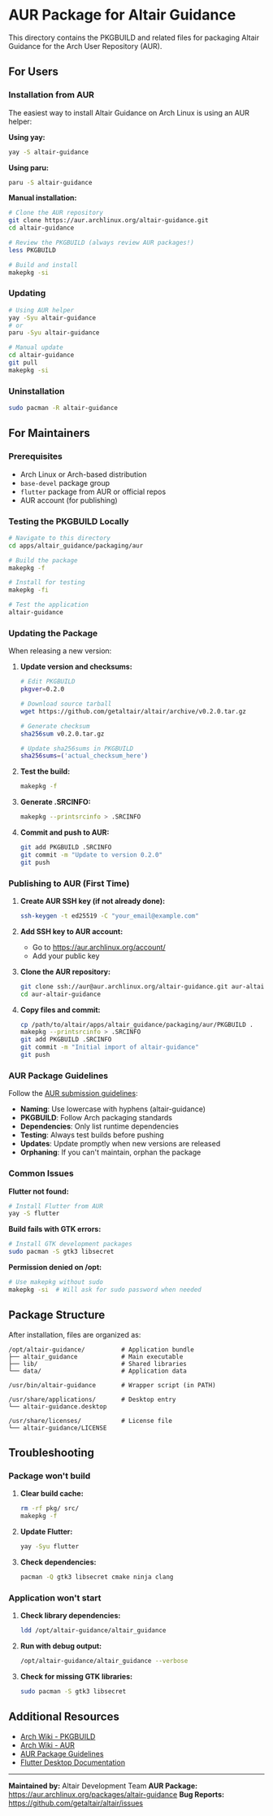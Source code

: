 # AUR Package for Altair Guidance

This directory contains the PKGBUILD and related files for packaging Altair Guidance for the Arch User Repository (AUR).

## For Users

### Installation from AUR

The easiest way to install Altair Guidance on Arch Linux is using an AUR helper:

**Using yay:**

```bash
yay -S altair-guidance
```

**Using paru:**

```bash
paru -S altair-guidance
```

**Manual installation:**

```bash
# Clone the AUR repository
git clone https://aur.archlinux.org/altair-guidance.git
cd altair-guidance

# Review the PKGBUILD (always review AUR packages!)
less PKGBUILD

# Build and install
makepkg -si
```

### Updating

```bash
# Using AUR helper
yay -Syu altair-guidance
# or
paru -Syu altair-guidance

# Manual update
cd altair-guidance
git pull
makepkg -si
```

### Uninstallation

```bash
sudo pacman -R altair-guidance
```

## For Maintainers

### Prerequisites

- Arch Linux or Arch-based distribution
- `base-devel` package group
- `flutter` package from AUR or official repos
- AUR account (for publishing)

### Testing the PKGBUILD Locally

```bash
# Navigate to this directory
cd apps/altair_guidance/packaging/aur

# Build the package
makepkg -f

# Install for testing
makepkg -fi

# Test the application
altair-guidance
```

### Updating the Package

When releasing a new version:

1. **Update version and checksums:**

   ```bash
   # Edit PKGBUILD
   pkgver=0.2.0

   # Download source tarball
   wget https://github.com/getaltair/altair/archive/v0.2.0.tar.gz

   # Generate checksum
   sha256sum v0.2.0.tar.gz

   # Update sha256sums in PKGBUILD
   sha256sums=('actual_checksum_here')
   ```

2. **Test the build:**

   ```bash
   makepkg -f
   ```

3. **Generate .SRCINFO:**

   ```bash
   makepkg --printsrcinfo > .SRCINFO
   ```

4. **Commit and push to AUR:**

   ```bash
   git add PKGBUILD .SRCINFO
   git commit -m "Update to version 0.2.0"
   git push
   ```

### Publishing to AUR (First Time)

1. **Create AUR SSH key (if not already done):**

   ```bash
   ssh-keygen -t ed25519 -C "your_email@example.com"
   ```

2. **Add SSH key to AUR account:**
   - Go to <https://aur.archlinux.org/account/>
   - Add your public key

3. **Clone the AUR repository:**

   ```bash
   git clone ssh://aur@aur.archlinux.org/altair-guidance.git aur-altair-guidance
   cd aur-altair-guidance
   ```

4. **Copy files and commit:**

   ```bash
   cp /path/to/altair/apps/altair_guidance/packaging/aur/PKGBUILD .
   makepkg --printsrcinfo > .SRCINFO
   git add PKGBUILD .SRCINFO
   git commit -m "Initial import of altair-guidance"
   git push
   ```

### AUR Package Guidelines

Follow the [AUR submission guidelines](https://wiki.archlinux.org/title/AUR_submission_guidelines):

- **Naming**: Use lowercase with hyphens (altair-guidance)
- **PKGBUILD**: Follow Arch packaging standards
- **Dependencies**: Only list runtime dependencies
- **Testing**: Always test builds before pushing
- **Updates**: Update promptly when new versions are released
- **Orphaning**: If you can't maintain, orphan the package

### Common Issues

**Flutter not found:**

```bash
# Install Flutter from AUR
yay -S flutter
```

**Build fails with GTK errors:**

```bash
# Install GTK development packages
sudo pacman -S gtk3 libsecret
```

**Permission denied on /opt:**

```bash
# Use makepkg without sudo
makepkg -si  # Will ask for sudo password when needed
```

## Package Structure

After installation, files are organized as:

```
/opt/altair-guidance/          # Application bundle
├── altair_guidance            # Main executable
├── lib/                       # Shared libraries
└── data/                      # Application data

/usr/bin/altair-guidance       # Wrapper script (in PATH)

/usr/share/applications/       # Desktop entry
└── altair-guidance.desktop

/usr/share/licenses/           # License file
└── altair-guidance/LICENSE
```

## Troubleshooting

### Package won't build

1. **Clear build cache:**

   ```bash
   rm -rf pkg/ src/
   makepkg -f
   ```

2. **Update Flutter:**

   ```bash
   yay -Syu flutter
   ```

3. **Check dependencies:**

   ```bash
   pacman -Q gtk3 libsecret cmake ninja clang
   ```

### Application won't start

1. **Check library dependencies:**

   ```bash
   ldd /opt/altair-guidance/altair_guidance
   ```

2. **Run with debug output:**

   ```bash
   /opt/altair-guidance/altair_guidance --verbose
   ```

3. **Check for missing GTK libraries:**

   ```bash
   sudo pacman -S gtk3 libsecret
   ```

## Additional Resources

- [Arch Wiki - PKGBUILD](https://wiki.archlinux.org/title/PKGBUILD)
- [Arch Wiki - AUR](https://wiki.archlinux.org/title/Arch_User_Repository)
- [AUR Package Guidelines](https://wiki.archlinux.org/title/AUR_submission_guidelines)
- [Flutter Desktop Documentation](https://docs.flutter.dev/platform-integration/linux/install-linux)

---

**Maintained by:** Altair Development Team
**AUR Package:** <https://aur.archlinux.org/packages/altair-guidance>
**Bug Reports:** <https://github.com/getaltair/altair/issues>
